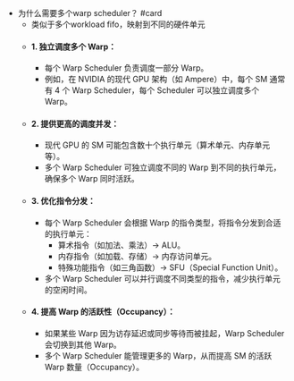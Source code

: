 - 为什么需要多个warp scheduler？ #card
	- 类似于多个workload fifo，映射到不同的硬件单元
	- #### **1. 独立调度多个 Warp：**
		- 每个 Warp Scheduler 负责调度一部分 Warp。
		- 例如，在 NVIDIA 的现代 GPU 架构（如 Ampere）中，每个 SM 通常有 4 个 Warp Scheduler，每个 Scheduler 可以独立调度多个 Warp。
	- #### **2. 提供更高的调度并发：**
		- 现代 GPU 的 SM 可能包含数十个执行单元（算术单元、内存单元等）。
		- 多个 Warp Scheduler 可独立调度不同的 Warp 到不同的执行单元，确保多个 Warp 同时活跃。
	- #### **3. 优化指令分发：**
		- 每个 Warp Scheduler 会根据 Warp 的指令类型，将指令分发到合适的执行单元：
			- 算术指令（如加法、乘法）→ ALU。
			- 内存指令（如加载、存储）→ 内存访问单元。
			- 特殊功能指令（如三角函数）→ SFU（Special Function Unit）。
		- 多个 Warp Scheduler 可以并行调度不同类型的指令，减少执行单元的空闲时间。
	- #### **4. 提高 Warp 的活跃性（Occupancy）：**
		- 如果某些 Warp 因为访存延迟或同步等待而被挂起，Warp Scheduler 会切换到其他 Warp。
		- 多个 Warp Scheduler 能管理更多的 Warp，从而提高 SM 的活跃 Warp 数量（Occupancy）。
